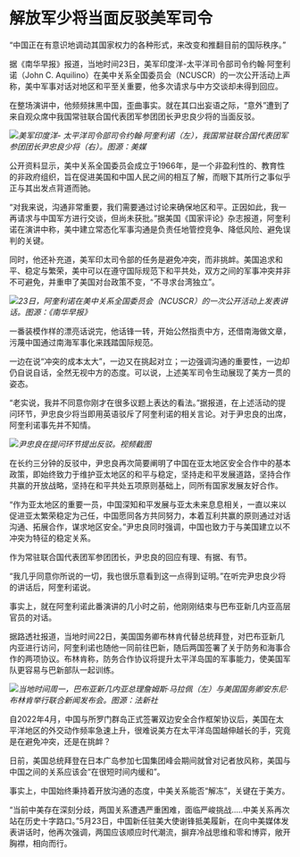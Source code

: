 # 解放军少将当面反驳美军司令

“中国正在有意识地调动其国家权力的各种形式，来改变和推翻目前的国际秩序。”

据《南华早报》报道，当地时间23日，美军印度洋-太平洋司令部司令约翰∙阿奎利诺（John C.
Aquilino）在美中关系全国委员会（NCUSCR）的一次公开活动上声称，美中军事对话对地区和平至关重要，他多次请求与中方交谈却未得到回应。

在整场演讲中，他频频抹黑中国，歪曲事实。就在其口出妄语之际，“意外”遭到了来自观众席中我国常驻联合国代表团军参团团长尹忠良少将的当面反驳。

![](https://inews.gtimg.com/om_bt/O2ZojxaCv_PpW3BaRSQszg-WkRR-ptrIERu8La4hkHimQAA/1000)_美军印度洋-
太平洋司令部司令约翰∙阿奎利诺（左），我国常驻联合国代表团军参团团长尹忠良少将（右）。图源：美媒_

公开资料显示，美中关系全国委员会成立于1966年，是一个非盈利性的、教育性的非政府组织，旨在促进美国和中国人民之间的相互了解，而眼下其所行之事似乎正与其出发点背道而驰。

“对我来说，沟通非常重要，我们需要通过讨论来确保地区和平。正因如此，我一再请求与中国军方进行交谈，但尚未获批。”据美国《国家评论》杂志报道，阿奎利诺在演讲中称，美中建立常态化军事沟通是负责任地管控竞争、降低风险、避免误判的关键。

同时，他还补充道，美军印太司令部的任务是避免冲突，而非挑衅。美国追求和平、稳定与繁荣，美中可以在遵守国际规范下和平共处，双方之间的军事冲突并非不可避免，并重申了美国对台政策不变，“不寻求台湾独立”。

![](https://inews.gtimg.com/om_bt/OL7HY4uHXOsey18dKQD6GMsmNJGUw8gnBI1zqZSGPOJrwAA/1000)_23日，阿奎利诺在美中关系全国委员会（NCUSCR）的一次公开活动上发表讲话。图源：《南华早报》_

一番装模作样的漂亮话说完，他话锋一转，开始公然指责中方，还借南海做文章，污蔑中国通过南海军事化来践踏国际规范。

一边在说“冲突的成本太大”，一边又在挑起对立；一边强调沟通的重要性，一边却仍自说自话，全然无视中方的态度。可以说，上述美军司令生动展现了美方一贯的姿态。

“老实说，我并不同意你刚才在很多议题上表达的看法。”据报道，在上述活动的提问环节，尹忠良少将当即用英语驳斥了阿奎利诺的相关言论。对于尹忠良的出席，阿奎利诺事先并不知情。

![](https://inews.gtimg.com/om_bt/OYXtqUk-l6MSV2_S9QriV9b0JElN4QOb2GLuiCmH_C5aAAA/1000)_尹忠良在提问环节提出反驳。视频截图_

在长约三分钟的反驳中，尹忠良再次简要阐明了中国在亚太地区安全合作中的基本政策，即始终致力于维护亚太地区的和平与稳定，坚持走和平发展道路，坚持合作共赢的开放战略，坚持在和平共处五项原则基础上，同所有国家发展友好合作。

“作为亚太地区的重要一员，中国深知和平发展与亚太未来息息相关，一直以来以促进亚太繁荣稳定为己任，中国愿同各方共同努力，本着互利共赢的原则通过对话沟通、拓展合作，谋求地区安全。”尹忠良同时强调，中国也致力于与美国建立以不冲突为特征的稳定关系。

作为常驻联合国代表团军参团团长，尹忠良的回应有理、有据、有节。

“我几乎同意你所说的一切，我也很乐意看到这一点得到证明。”在听完尹忠良少将的讲话后，阿奎利诺说。

事实上，就在阿奎利诺此番演讲的几小时之前，他刚刚结束与巴布亚新几内亚高层官员的对话。

据路透社报道，当地时间22日，美国国务卿布林肯代替总统拜登，对巴布亚新几内亚进行访问，阿奎利诺也随他一同前往巴新，随后两国签署了关于防务和海事合作的两项协议。布林肯称，防务合作协议将提升太平洋岛国的军事能力，使美国军队更容易与巴新部队一起训练。

![](https://inews.gtimg.com/om_bt/OnNuacycWEjSIeHKshIcevGdgPuI5L1v4XeuZHcSajp3MAA/1000)_当地时间周一，巴布亚新几内亚总理詹姆斯·马拉佩（左）与美国国务卿安东尼·布林肯举行联合新闻发布会。图源：法新社_

自2022年4月，中国与所罗门群岛正式签署双边安全合作框架协议后，美国在太平洋地区的外交动作频率急速上升，很难说美方在太平洋岛国越伸越长的手，究竟是在避免冲突，还是在挑衅？

日前，美国总统拜登在日本广岛参加七国集团峰会期间就曾对记者放风称，美国与中国之间的关系应该会“在很短时间内缓和”。

事实上，中国始终秉持着开放沟通的态度，中美关系能否“解冻”，关键在于美方。

“当前中美存在深刻分歧，两国关系遭遇严重困难，面临严峻挑战.....中美关系再次站在历史十字路口。”5月23日，中国新任驻美大使谢锋抵美履新，在向中美媒体发表讲话时，他再次强调，两国应该顺应时代潮流，摒弃冷战思维和零和博弈，敞开胸襟，相向而行。

